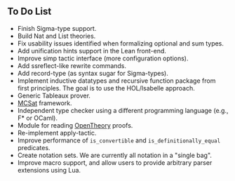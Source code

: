 To Do List
----------

- Finish Sigma-type support.
- Build Nat and List theories.
- Fix usability issues identified when formalizing optional and sum types.
- Add unification hints support in the Lean front-end.
- Improve simp tactic interface (more configuration options).
- Add ssreflect-like rewrite commands.
- Add record-type (as syntax sugar for Sigma-types).
- Implement inductive datatypes and recursive function package from first principles. The goal is to use the HOL/Isabelle approach.
- Generic Tableaux prover.
- [MCSat](http://leodemoura.github.io/files/fmcad2013.pdf) framework.
- Independent type checker using a different programming language (e.g., F* or OCaml).
- Module for reading [OpenTheory](http://www.gilith.com/research/opentheory/) proofs.
- Re-implement apply-tactic.
- Improve performance of `is_convertible` and `is_definitionally_equal` predicates.
- Create notation sets. We are currently all notation in a "single bag".
- Improve macro support, and allow users to provide arbitrary parser extensions using Lua.
